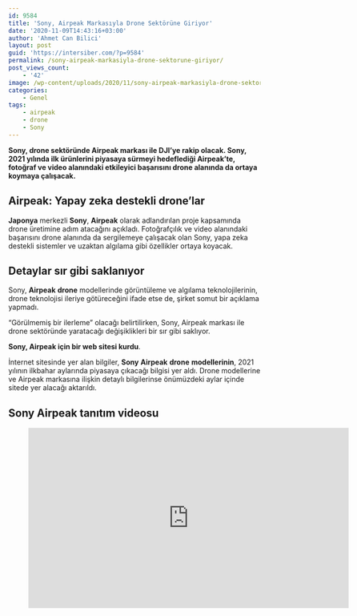 ```yaml
---
id: 9584
title: 'Sony, Airpeak Markasıyla Drone Sektörüne Giriyor'
date: '2020-11-09T14:43:16+03:00'
author: 'Ahmet Can Bilici'
layout: post
guid: 'https://intersiber.com/?p=9584'
permalink: /sony-airpeak-markasiyla-drone-sektorune-giriyor/
post_views_count:
    - '42'
image: /wp-content/uploads/2020/11/sony-airpeak-markasiyla-drone-sektorune-giriyor.png
categories:
    - Genel
tags:
    - airpeak
    - drone
    - Sony
---
```


**Sony, drone sektöründe Airpeak markası ile DJI’ye rakip olacak. Sony, 2021 yılında ilk ürünlerini piyasaya sürmeyi hedeflediği Airpeak’te, fotoğraf ve video alanındaki etkileyici başarısını drone alanında da ortaya koymaya çalışacak.**

## Airpeak: Yapay zeka destekli drone’lar

**Japonya** merkezli **Sony**, **Airpeak** olarak adlandırılan proje kapsamında drone üretimine adım atacağını açıkladı. Fotoğrafçılık ve video alanındaki başarısını drone alanında da sergilemeye çalışacak olan Sony, yapa zeka destekli sistemler ve uzaktan algılama gibi özellikler ortaya koyacak.

## Detaylar sır gibi saklanıyor

Sony, **Airpeak** **drone** modellerinde görüntüleme ve algılama teknolojilerinin, drone teknolojisi ileriye götüreceğini ifade etse de, şirket somut bir açıklama yapmadı.

“Görülmemiş bir ilerleme” olacağı belirtilirken, Sony, Airpeak markası ile drone sektöründe yaratacağı değişiklikleri bir sır gibi saklıyor.

**Sony, Airpeak için bir web sitesi kurdu**.

İnternet sitesinde yer alan bilgiler, **Sony** **Airpeak** **drone** **modellerinin**, 2021 yılının ilkbahar aylarında piyasaya çıkacağı bilgisi yer aldı. Drone modellerine ve Airpeak markasına ilişkin detaylı bilgilerinse önümüzdeki aylar içinde sitede yer alacağı aktarıldı.

## Sony Airpeak tanıtım videosu

<figure class="wp-block-embed-youtube wp-block-embed is-type-video is-provider-youtube wp-embed-aspect-16-9 wp-has-aspect-ratio"><div class="wp-block-embed__wrapper"><span class="embed-youtube" style="text-align:center; display: block;"><iframe allowfullscreen="true" class="youtube-player" height="360" src="https://www.youtube.com/embed/hK3kb3VWYgc?version=3&rel=1&fs=1&autohide=2&showsearch=0&showinfo=1&iv_load_policy=1&wmode=transparent" style="border:0;" width="640"></iframe></span></div></figure>